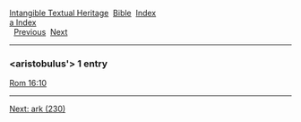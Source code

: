 [Intangible Textual Heritage](../../index)  [Bible](../index) 
[Index](index)   
[a Index](_a_)  
  [Previous](c00704)  [Next](c00706) 

------------------------------------------------------------------------

### &lt;aristobulus'&gt; 1 entry

[Rom 16:10](../kjv/rom016.htm#010)  

------------------------------------------------------------------------

[Next: ark (230)](c00706)
